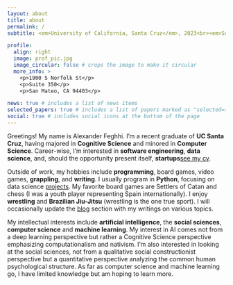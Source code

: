 ```yaml
---
layout: about
title: about
permalink: /
subtitle: <em>University of California, Santa Cruz</em>, 2023<br><em>Software Engineer</em>, Jumbula

profile:
  align: right
  image: prof_pic.jpg
  image_circular: false # crops the image to make it circular
  more_info: >
    <p>1900 S Norfolk St</p>
    <p>Suite 350</p>
    <p>San Mateo, CA 94403</p>

news: true # includes a list of news items
selected_papers: true # includes a list of papers marked as "selected={true}"
social: true # includes social icons at the bottom of the page
---
```


Greetings! My name is Alexander Feghhi. I’m a recent graduate of **UC Santa Cruz**, having majored in **Cognitive Science** and minored in **Computer Science**. Career-wise, I’m interested in **software engineering**, **data science**, and, should the opportunity present itself, **startups**[see my cv](/cv/).

Outside of work, my hobbies include **programming**, board games, video games, **grappling**, and **writing**. I usually program in **Python**, focusing on data science [projects](/projects/). My favorite board games are Settlers of Catan and chess (I was a youth player representing Spain internationally). I enjoy **wrestling** and **Brazilian Jiu-Jitsu** (wrestling is the one true sport). I will occasionally update the [blog](/blog/) section with my writings on various topics.

My intellectual interests include **artificial intelligence**, the **social sciences**, **computer science** and **machine learning**. My interest in AI comes not from a deep learning perspective but rather a Cognitive Science perspective emphasizing computationalism and nativism. I’m also interested in looking at the social sciences, not from a qualitative social constructionist perspective but a quantitative perspective analyzing the common human psychological structure. As far as computer science and machine learning go, I have limited knowledge but am hoping to learn more.
